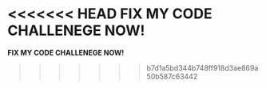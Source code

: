<<<<<<< HEAD
FIX MY CODE CHALLENEGE NOW!
=======
**FIX MY CODE CHALLENEGE NOW!**
>>>>>>> b7d1a5bd344b748ff918d3ae869a50b587c63442
